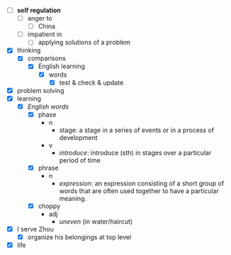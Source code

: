 - [ ] **self regulation**
    - [ ] anger to
        - [ ] China
    - [ ] impatient in
        - [ ] applying solutions of a problem
- [x] thinking
    - [x] comparisons
        - [x] English learning
            - [x] words
                - [x] test & check & update
- [x] problem solving
- [x] learning
    - [x] *English words*
        - [x] phase
            - n
                - stage: a stage in a series of events or in a process of development
            - v
                - *introduce*: introduce (sth) in stages over a particular period of time
        - [x] phrase
            - n
                - *expression*: an expression consisting of a short group of words that are often used together to have a particular meaning.
        - [x] choppy
            - adj
                - *uneven* (in water/haircut)
- [x] I serve Zhou
    - [x] organize his belongings at top level
- [x] life